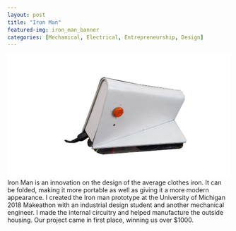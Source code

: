 ```yaml
---
layout: post
title: "Iron Man"
featured-img: iron_man_banner
categories: [Mechanical, Electrical, Entrepreneurship, Design]
---
```

![Iron Man](/assets/img/posts/ironman/ironman.jpg)
Iron Man is an innovation on the design of the average clothes iron. It can be folded, making it more portable as well as giving it a more modern appearance. I created the Iron man prototype at the University of Michigan 2018 Makeathon with an industrial design student and another mechanical engineer. I made the internal circuitry and helped manufacture the outside housing. Our project came in first place, winning us over $1000.

